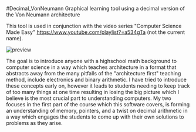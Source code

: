 #Decimal_VonNeumann
Graphical learning tool using a decimal version of the Von Neumann architecture

This tool is used in conjunction with the video series "Computer Science Made Easy" https://www.youtube.com/playlist?=a534gTa (not the current name).

![preview](https://i.imgur.com/Udb8WBx.png)

The goal is to introduce anyone with a highschool math background to computer science in a way which teaches architecture in a format that
abstracts away from the many pitfalls of the "architecture first" teaching method, include electronics and binary arithmetic. I have tried to
introduce these concepts early on, however it leads to students needing to keep track of too many things at one time resulting in losing the big
picture which I believe is the most crucial part to understanding computers. My two focuses in the first part of the course which this software
covers, is forming an understanding of memory, pointers, and a twist on decimal arithmetic in a way which engages the students to come up with
their own solutions to problems as they arise.
